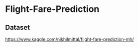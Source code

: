 # Flight-Fare-Prediction

## Dataset
https://www.kaggle.com/nikhilmittal/flight-fare-prediction-mh/
